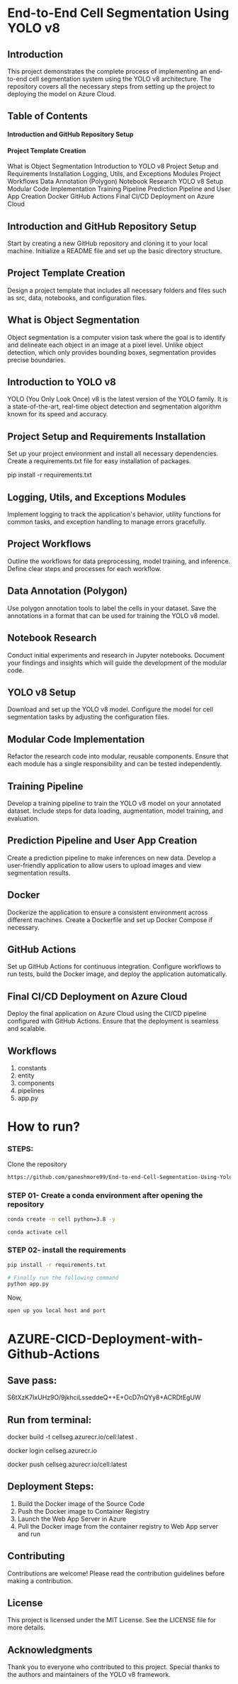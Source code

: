 # End-to-End Cell Segmentation Using YOLO v8

## Introduction

This project demonstrates the complete process of implementing an end-to-end cell segmentation system using the YOLO v8 architecture. The repository covers all the necessary steps from setting up the project to deploying the model on Azure Cloud.

## Table of Contents

#### Introduction and GitHub Repository Setup
#### Project Template Creation
What is Object Segmentation
Introduction to YOLO v8
Project Setup and Requirements Installation
Logging, Utils, and Exceptions Modules
Project Workflows
Data Annotation (Polygon)
Notebook Research
YOLO v8 Setup
Modular Code Implementation
Training Pipeline
Prediction Pipeline and User App Creation
Docker
GitHub Actions
Final CI/CD Deployment on Azure Cloud

## Introduction and GitHub Repository Setup
Start by creating a new GitHub repository and cloning it to your local machine. Initialize a README file and set up the basic directory structure.

## Project Template Creation
Design a project template that includes all necessary folders and files such as src, data, notebooks, and configuration files.

## What is Object Segmentation
Object segmentation is a computer vision task where the goal is to identify and delineate each object in an image at a pixel level. Unlike object detection, which only provides bounding boxes, segmentation provides precise boundaries.

## Introduction to YOLO v8
YOLO (You Only Look Once) v8 is the latest version of the YOLO family. It is a state-of-the-art, real-time object detection and segmentation algorithm known for its speed and accuracy.

## Project Setup and Requirements Installation
Set up your project environment and install all necessary dependencies. Create a requirements.txt file for easy installation of packages.

pip install -r requirements.txt

## Logging, Utils, and Exceptions Modules
Implement logging to track the application's behavior, utility functions for common tasks, and exception handling to manage errors gracefully.

## Project Workflows
Outline the workflows for data preprocessing, model training, and inference. Define clear steps and processes for each workflow.

## Data Annotation (Polygon)
Use polygon annotation tools to label the cells in your dataset. Save the annotations in a format that can be used for training the YOLO v8 model.

## Notebook Research
Conduct initial experiments and research in Jupyter notebooks. Document your findings and insights which will guide the development of the modular code.

## YOLO v8 Setup
Download and set up the YOLO v8 model. Configure the model for cell segmentation tasks by adjusting the configuration files.

## Modular Code Implementation
Refactor the research code into modular, reusable components. Ensure that each module has a single responsibility and can be tested independently.

## Training Pipeline
Develop a training pipeline to train the YOLO v8 model on your annotated dataset. Include steps for data loading, augmentation, model training, and evaluation.

## Prediction Pipeline and User App Creation
Create a prediction pipeline to make inferences on new data. Develop a user-friendly application to allow users to upload images and view segmentation results.

## Docker
Dockerize the application to ensure a consistent environment across different machines. Create a Dockerfile and set up Docker Compose if necessary.

## GitHub Actions
Set up GitHub Actions for continuous integration. Configure workflows to run tests, build the Docker image, and deploy the application automatically.

## Final CI/CD Deployment on Azure Cloud
Deploy the final application on Azure Cloud using the CI/CD pipeline configured with GitHub Actions. Ensure that the deployment is seamless and scalable.

## Workflows

1. constants
2. entity
3. components
4. pipelines
5. app.py


# How to run?
### STEPS:

Clone the repository

```bash
https://github.com/ganeshmore99/End-to-end-Cell-Segmentation-Using-Yolo-v8.git
```
### STEP 01- Create a conda environment after opening the repository

```bash
conda create -n cell python=3.8 -y
```

```bash
conda activate cell
```


### STEP 02- install the requirements
```bash
pip install -r requirements.txt
```


```bash
# Finally run the following command
python app.py
```

Now,
```bash
open up you local host and port
```


# AZURE-CICD-Deployment-with-Github-Actions

## Save pass:

S6tXzK7IxUHz9O/9jkhciLsseddeQ++E+OcD7nQYy8+ACRDtEgUW

## Run from terminal:

docker build -t cellseg.azurecr.io/cell:latest .

docker login cellseg.azurecr.io

docker push cellseg.azurecr.io/cell:latest


## Deployment Steps:

1. Build the Docker image of the Source Code
2. Push the Docker image to Container Registry
3. Launch the Web App Server in Azure 
4. Pull the Docker image from the container registry to Web App server and run 


## Contributing
Contributions are welcome! Please read the contribution guidelines before making a contribution.

## License
This project is licensed under the MIT License. See the LICENSE file for more details.

## Acknowledgments
Thank you to everyone who contributed to this project. Special thanks to the authors and maintainers of the YOLO v8 framework.
